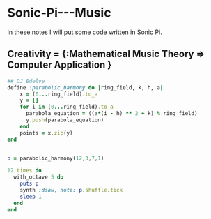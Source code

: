 # Sonic-Pi---Music

In these notes I will put some code written in Sonic Pi.

## Creativity = {:Mathematical Music Theory => Computer Application }

```ruby
## DJ_Edelve
define :parabolic_harmony do |ring_field, k, h, a|
    x = (0...ring_field).to_a
    y = []
    for i in (0...ring_field).to_a
      parabola_equation = ((a*(i - h) ** 2 + k) % ring_field)
      y.push(parabola_equation)
    end
    points = x.zip(y)
end


p = parabolic_harmony(12,3,7,1)

12.times do
  with_octave 5 do
    puts p
    synth :dsaw, note: p.shuffle.tick
    sleep 1
  end
end
```
